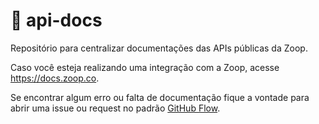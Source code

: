 # :orange_book: api-docs
Repositório para centralizar documentações das APIs públicas da Zoop.

Caso você esteja realizando uma integração com a Zoop, acesse https://docs.zoop.co.

Se encontrar algum erro ou falta de documentação fique a vontade para abrir uma issue ou request no padrão [GitHub Flow](https://guides.github.com/introduction/flow/).
